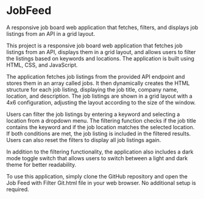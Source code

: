 # JobFeed
A responsive job board web application that fetches, filters, and displays job listings from an API in a grid layout.


This project is a responsive job board web application that fetches job listings from an API, displays them in a grid layout, and allows users to filter the listings based on keywords and locations. The application is built using HTML, CSS, and JavaScript.

The application fetches job listings from the provided API endpoint and stores them in an array called jobs. It then dynamically creates the HTML structure for each job listing, displaying the job title, company name, location, and description. The job listings are shown in a grid layout with a 4x6 configuration, adjusting the layout according to the size of the window.

Users can filter the job listings by entering a keyword and selecting a location from a dropdown menu. The filtering function checks if the job title contains the keyword and if the job location matches the selected location. If both conditions are met, the job listing is included in the filtered results. Users can also reset the filters to display all job listings again.

In addition to the filtering functionality, the application also includes a dark mode toggle switch that allows users to switch between a light and dark theme for better readability.

To use this application, simply clone the GitHub repository and open the Job Feed with Filter Git.html file in your web browser. No additional setup is required.
